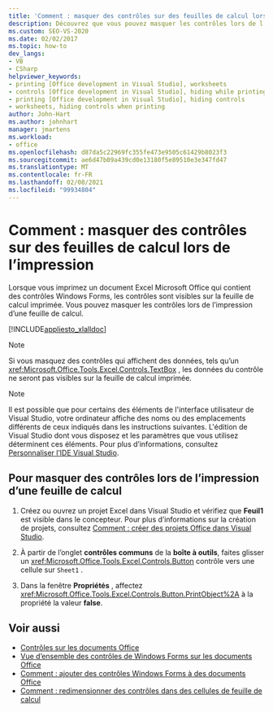 ```yaml
---
title: 'Comment : masquer des contrôles sur des feuilles de calcul lors de l’impression'
description: Découvrez que vous pouvez masquer les contrôles lors de l’impression d’une feuille de calcul Excel Microsoft Office qui contient des contrôles Windows Forms.
ms.custom: SEO-VS-2020
ms.date: 02/02/2017
ms.topic: how-to
dev_langs:
- VB
- CSharp
helpviewer_keywords:
- printing [Office development in Visual Studio], worksheets
- controls [Office development in Visual Studio], hiding while printing
- printing [Office development in Visual Studio], hiding controls
- worksheets, hiding controls when printing
author: John-Hart
ms.author: johnhart
manager: jmartens
ms.workload:
- office
ms.openlocfilehash: d87da5c22969fc355fe473e9505c61429b8023f3
ms.sourcegitcommit: ae6d47b09a439cd0e13180f5e89510e3e347fd47
ms.translationtype: MT
ms.contentlocale: fr-FR
ms.lasthandoff: 02/08/2021
ms.locfileid: "99934804"
---
```

# <a name="how-to-hide-controls-on-worksheets-when-printing"></a>Comment : masquer des contrôles sur des feuilles de calcul lors de l’impression
  Lorsque vous imprimez un document Excel Microsoft Office qui contient des contrôles Windows Forms, les contrôles sont visibles sur la feuille de calcul imprimée. Vous pouvez masquer les contrôles lors de l’impression d’une feuille de calcul.

 [!INCLUDE[appliesto_xlalldoc](../vsto/includes/appliesto-xlalldoc-md.md)]

> [!NOTE]
> Si vous masquez des contrôles qui affichent des données, tels qu’un <xref:Microsoft.Office.Tools.Excel.Controls.TextBox> , les données du contrôle ne seront pas visibles sur la feuille de calcul imprimée.

> [!NOTE]
> Il est possible que pour certains des éléments de l'interface utilisateur de Visual Studio, votre ordinateur affiche des noms ou des emplacements différents de ceux indiqués dans les instructions suivantes. L'édition de Visual Studio dont vous disposez et les paramètres que vous utilisez déterminent ces éléments. Pour plus d’informations, consultez [Personnaliser l’IDE Visual Studio](../ide/personalizing-the-visual-studio-ide.md).

## <a name="to-hide-controls-when-a-worksheet-is-printed"></a>Pour masquer des contrôles lors de l’impression d’une feuille de calcul

1. Créez ou ouvrez un projet Excel dans Visual Studio et vérifiez que **Feuil1** est visible dans le concepteur. Pour plus d’informations sur la création de projets, consultez [Comment : créer des projets Office dans Visual Studio](../vsto/how-to-create-office-projects-in-visual-studio.md).

2. À partir de l’onglet **contrôles communs** de la **boîte à outils**, faites glisser un <xref:Microsoft.Office.Tools.Excel.Controls.Button> contrôle vers une cellule sur `Sheet1` .

3. Dans la fenêtre **Propriétés** , affectez <xref:Microsoft.Office.Tools.Excel.Controls.Button.PrintObject%2A> à la propriété la valeur **false**.

## <a name="see-also"></a>Voir aussi
- [Contrôles sur les documents Office](../vsto/controls-on-office-documents.md)
- [Vue d’ensemble des contrôles de Windows Forms sur les documents Office](../vsto/windows-forms-controls-on-office-documents-overview.md)
- [Comment : ajouter des contrôles Windows Forms à des documents Office](../vsto/how-to-add-windows-forms-controls-to-office-documents.md)
- [Comment : redimensionner des contrôles dans des cellules de feuille de calcul](../vsto/how-to-resize-controls-within-worksheet-cells.md)
